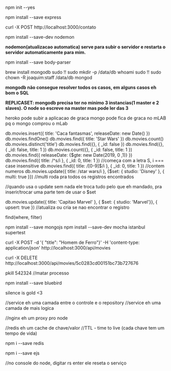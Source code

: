 npm init --yes

npm install --save express

curl -X POST http://localhost:3000/contato

npm install --save-dev nodemon

**nodemon(atualizacao automatica) serve para subir o servidor e restarta o servidor automaticamente para mim.**

<!--  Lógica até agora
1) app -> router -> controller diferente para cada rota 

2) app -> router -> MovieController -> RepositoryController (mock)
-->

npm install --save body-parser

brew install mongodb
sudo !!
sudo mkdir -p /data/db
whoami
sudo !!
sudo chown -R joaquim:staff /data/db
mongod

**mongodb não consegue resolver todos os casos, em alguns casos eh bom o SQL**

**REPLICASET: mongodb precisa ter no minimo 3 instancias(1 master e 2 slaves). O node so escreve na master mas pode ler das 3**

heroko pode subir a aplicacao de graca
mongo pode fica de graca no mLAB pq o mongo comprou o mLab

db.movies.insert({ title: 'Caca fantasmas', releaseDate: new Date() })
db.movies.findOne()
db.movies.find({ title: 'Star Wars' })
db.movies.count()
db.movies.distinct('title')
db.movies.find({}, { _id: false })
db.movies.find({}, { _id: false, title: 1 })
db.movies.count({}, { _id: false, title: 1 })
db.movies.find({ releaseDate: {$gte: new Date(2019, 0 ,1)} })
db.movies.find({ title: /^s/i }, { _id: 0, title: 1 }) //começa com a letra S, i === case insensitive
db.movies.find({ title: /[0-9]$/i }, { _id: 0, title: 1 }) //contem numeros
db.movies.update({ title: /star wars/i }, {$set: { studio: 'Disney' }, { multi: true }}) //multi roda pra todos os registros encontrados

//quando usa o update sem nada ele troca tudo pelo que eh mandado, pra inserir/trocar uma parte tem de usar o $set

db.movies.update({ title: 'Capitao Marvel' }, { $set: { studio: 'Marvel'}}, { upsert: true }) //atualiza ou cria se nao encontrar o registro

find(where, filter)

npm install --save mongojs
npm install --save-dev mocha istanbul supertest

curl -X POST -d '{ "title": "Homem de Ferro"}' -H 'content-type: application/json' http://localhost:3000/api/movies

curl -X DELETE http://localhost:3000/api/movies/5c0283cd00151bc73b727676

pkill 542324 //matar processo

npm install --save bluebird


silence is gold <3

//service eh uma camada entre o controle e o repository
//service eh uma camada de mais logica


//nginx eh um proxy pro node

//redis eh um cache de chave/valor
//TTL - time to live (cada chave tem um tempo de vida)

npm i --save redis

npm i --save ejs

//no console do node, digitar rs enter ele reseta o serviço